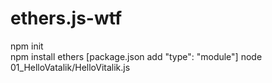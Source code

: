 # ethers.js-wtf


npm init  
npm install ethers
[package.json add "type": "module"]
node 01_HelloVatalik/HelloVitalik.js
